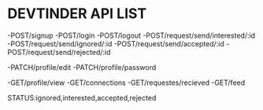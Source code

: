 # DEVTINDER API LIST

-POST/signup
-POST/login
-POST/logout
-POST/request/send/interested/:id
-POST/request/send/ignored/:id
-POST/request/send/accepted/:id
-POST/request/send/rejected/:id

-PATCH/profile/edit
-PATCH/profile/password

-GET/profile/view
-GET/connections
-GET/requestes/recieved
-GET/feed

STATUS:ignored,interested,accepted,rejected
